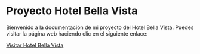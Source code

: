 # Proyecto Hotel Bella Vista

Bienvenido a la documentación de mi proyecto del Hotel Bella Vista. Puedes visitar la página web haciendo clic en el siguiente enlace:

[Visitar Hotel Bella Vista](bellaVista/index.html)
